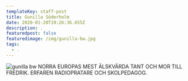 ```yaml
---
templateKey: staff-post
title: Gunilla Söderholm
date: 2020-01-20T19:26:36.655Z
description: .
featuredpost: false
featuredimage: /img/gunilla-bw.jpg
tags:
  - .
---
```

![gunilla bw](/img/gunilla-bw.jpg)
NORRA EUROPAS MEST ÄLSKVÄRDA TANT OCH MOR TILL FREDRIK. ERFAREN RADIOPRATARE OCH SKOLPEDAGOG.
